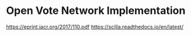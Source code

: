 # Open Vote Network Implementation

https://eprint.iacr.org/2017/110.pdf
https://scilla.readthedocs.io/en/latest/
